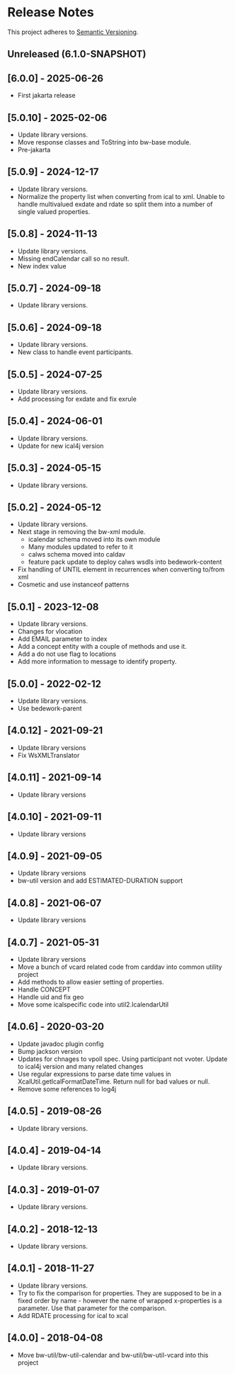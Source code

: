 # Release Notes

This project adheres to [Semantic Versioning](https://semver.org/spec/v2.0.0.html).

## Unreleased (6.1.0-SNAPSHOT)

## [6.0.0] - 2025-06-26
* First jakarta release

## [5.0.10] - 2025-02-06
* Update library versions.
* Move response classes and ToString into bw-base module.
* Pre-jakarta

## [5.0.9] - 2024-12-17
* Update library versions.
* Normalize the property list when converting from ical to xml. Unable to handle multivalued exdate and rdate so split them into a number of single valued properties.

## [5.0.8] - 2024-11-13
* Update library versions.
* Missing endCalendar call so no result.
* New index value

## [5.0.7] - 2024-09-18
* Update library versions.

## [5.0.6] - 2024-09-18
* Update library versions.
* New class to handle event participants.

## [5.0.5] - 2024-07-25
* Update library versions.
* Add processing for exdate and fix exrule

## [5.0.4] - 2024-06-01
* Update library versions.
* Update for new ical4j version

## [5.0.3] - 2024-05-15
* Update library versions.

## [5.0.2] - 2024-05-12
* Update library versions.
* Next stage in removing the bw-xml module.
    * icalendar schema moved into its own module
    * Many modules updated to refer to it
    * calws schema moved into caldav
    * feature pack update to deploy calws wsdls into bedework-content
* Fix handling of UNTIL element in recurrences when converting to/from xml
* Cosmetic and use instanceof patterns

## [5.0.1] - 2023-12-08
* Update library versions.
* Changes for vlocation
* Add EMAIL parameter to index
* Add a concept entity with a couple of methods and use it.
* Add a do not use flag to locations
* Add more information to message to identify property.

## [5.0.0] - 2022-02-12
* Update library versions.
* Use bedework-parent

## [4.0.12] - 2021-09-21
* Update library versions
* Fix WsXMLTranslator

## [4.0.11] - 2021-09-14
* Update library versions

## [4.0.10] - 2021-09-11
* Update library versions

## [4.0.9] - 2021-09-05
* Update library versions
* bw-util version and add ESTIMATED-DURATION support

## [4.0.8] - 2021-06-07
* Update library versions

## [4.0.7] - 2021-05-31
* Update library versions
* Move a bunch of vcard related code from carddav into common utility project
* Add methods to allow easier setting of properties.
* Handle CONCEPT
* Handle uid and fix geo
* Move some icalspecific code into util2.IcalendarUtil

## [4.0.6] - 2020-03-20
* Update javadoc plugin config
* Bump jackson version
* Updates for chnages to vpoll spec. Using participant not vvoter. Update to ical4j version and many related changes
* Use regular expressions to parse date time values in XcalUtil.getIcalFormatDateTime. Return null for bad values or null.
* Remove some references to log4j

## [4.0.5] - 2019-08-26
* Update library versions.

## [4.0.4] - 2019-04-14
* Update library versions.

## [4.0.3] - 2019-01-07
* Update library versions.

## [4.0.2] - 2018-12-13
* Update library versions.

## [4.0.1] - 2018-11-27
* Update library versions.
* Try to fix the comparison for properties. They are supposed to be in a fixed order by name - however the name of wrapped x-properties is a parameter. Use that parameter for the comparison.
* Add RDATE processing for ical to xcal

## [4.0.0] - 2018-04-08
* Move bw-util/bw-util-calendar and bw-util/bw-util-vcard into this project

